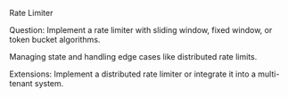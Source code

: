 Rate Limiter

   Question: Implement a rate limiter with sliding window, fixed window, or token bucket algorithms.
   
   Managing state and handling edge cases like distributed rate limits.

   Extensions: Implement a distributed rate limiter or integrate it into a multi-tenant system.